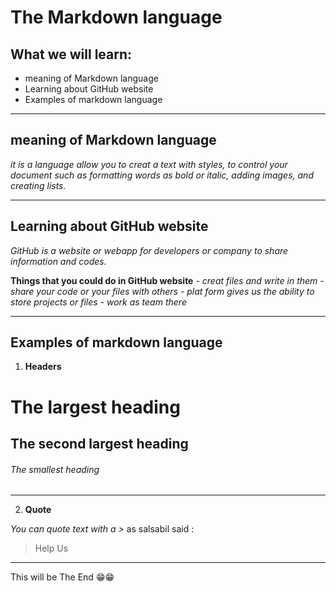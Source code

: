 # The Markdown language 

## What we will learn: 
- meaning of Markdown language
- Learning about GitHub website 
- Examples of markdown language 


_____
##  meaning of Markdown language
*it is a language allow you to creat a text with styles, to control your document such as formatting words as bold or italic, adding images, and creating lists.*

______
## Learning about GitHub website
*GitHub is a website or webapp for developers or company to share information and codes.*

**Things that you could do in GitHub website**
*- creat files and write in them* 
*- share your code or your files with others*
*- plat form gives us the ability to store projects or files* 
*- work as team there*


_______
## Examples of markdown language

1. **Headers**
# The largest heading
## The second largest heading
###### The smallest heading

______
2. **Quote**

*You can quote text with a >*
as salsabil said :
> Help Us

_______

This will be The End 😁😁
